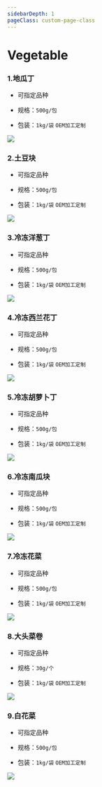 ```yaml
---
sidebarDepth: 1
pageClass: custom-page-class
---
```

# Vegetable


### 1.地瓜丁
- 可指定品种 </p>
- 规格：`500g/包` </p>
- 包装：`1kg/袋` `OEM加工定制`</P>

<div class="imgb" >
 <img  src="https://yuhuawebsite.oss-cn-hongkong.aliyuncs.com/V-V-1.%E5%9C%B0%E7%93%9C%E4%B8%81--Sweet%20potato%20cubes.jpg">
</div>


### 2.土豆块
- 可指定品种</p>
- 规格：`500g/包` </p>
- 包装：`1kg/袋` `OEM加工定制`</P>

<div class="imgb" >
 <img  src="https://yuhuawebsite.oss-cn-hongkong.aliyuncs.com/V-V-2%E5%9C%9F%E8%B1%86%E5%9D%97--Potato%20cubes.jpg">
</div>


### 3.冷冻洋葱丁
- 可指定品种</p>
- 规格：`500g/包` </p>
- 包装：`1kg/袋` `OEM加工定制`</P>

<div class="imgb" >
 <img  src="https://yuhuawebsite.oss-cn-hongkong.aliyuncs.com/V-V-3.%E5%86%B7%E5%86%BB%E6%B4%8B%E8%91%B1%E4%B8%81--Frozen%20onion%20cubes.jpg">
</div>


### 4.冷冻西兰花丁
- 可指定品种</p>
- 规格：`500g/包` </p>
- 包装：`1kg/袋` `OEM加工定制`</P>

<div class="imgb" >
 <img  src="https://yuhuawebsite.oss-cn-hongkong.aliyuncs.com/V-V-4.%E5%86%B7%E5%86%BB%E8%A5%BF%E8%93%9D%E8%8A%B1%E4%B8%81--Frozen%20broccoli%20cubes.jpg">
</div>


### 5.冷冻胡萝卜丁
- 可指定品种</p>
- 规格：`500g/包` </p>
- 包装：`1kg/袋` `OEM加工定制`</P>

<div class="imgb" >
 <img  src="https://yuhuawebsite.oss-cn-hongkong.aliyuncs.com/V-V-5.%E5%86%B7%E5%86%BB%E8%83%A1%E8%90%9D%E5%8D%9C%E4%B8%81--Frozen%20carrot%20cubes.jpg">
</div>


### 6.冷冻南瓜块
- 可指定品种</p>
- 规格：`500g/包` </p>
- 包装：`1kg/袋` `OEM加工定制`</P>

<div class="imgb" >
 <img  src="https://yuhuawebsite.oss-cn-hongkong.aliyuncs.com/V-V-6.%E5%86%B7%E5%86%BB%E5%8D%97%E7%93%9C%E5%9D%97--Frozen%20pumpkin%20cube.jpg">
</div>


### 7.冷冻花菜
- 可指定品种</p>
- 规格：`500g/包` </p>
- 包装：`1kg/袋` `OEM加工定制`</P>

<div class="imgb" >
 <img  src="https://yuhuawebsite.oss-cn-hongkong.aliyuncs.com/V-V-7.%E5%86%B7%E5%86%BB%E8%8A%B1%E8%8F%9C--Frozen%20cauliflower.jpg">
</div>


### 8.大头菜卷
- 可指定品种</p>
- 规格：`30g/个` </p>
- 包装：`1kg/袋` `OEM加工定制`</P>

<div class="imgb" >
 <img  src="https://yuhuawebsite.oss-cn-hongkong.aliyuncs.com/V-V-8.%E5%A4%A7%E5%A4%B4%E8%8F%9C%E5%8D%B7--Cabbage%20roll.jpg">
</div>


### 9.白花菜
- 可指定品种 </p>
- 规格：`500g/包` </p>
- 包装：`1kg/袋` `OEM加工定制`</P>

<div class="imgb" >
 <img  src="https://yuhuawebsite.oss-cn-hongkong.aliyuncs.com/V-V-9.%E7%99%BD%E8%8A%B1%E8%8F%9C--Cauliflower.jpg">
</div>

